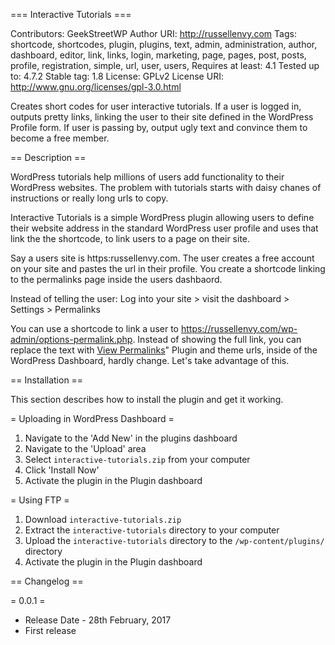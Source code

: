 === Interactive Tutorials ===

Contributors: GeekStreetWP
Author URI: http://russellenvy.com
Tags: shortcode, shortcodes, plugin, plugins, text, admin, administration, author, dashboard, editor, link, links, login, marketing, page, pages, post, posts, profile, registration, simple, url, user, users, 
Requires at least: 4.1
Tested up to: 4.7.2
Stable tag: 1.8
License: GPLv2
License URI: http://www.gnu.org/licenses/gpl-3.0.html

Creates short codes for user interactive tutorials. If a user is logged in, outputs pretty links, linking the user to their site defined in the WordPress Profile form. If user is passing by, output ugly text and convince them to become a free member.

== Description ==

WordPress tutorials help millions of users add functionality to their WordPress websites. The problem with tutorials starts with daisy chanes of instructions or really long urls to copy. 

Interactive Tutorials is a simple WordPress plugin allowing users to define their website address in the standard WordPress user profile and uses that link the the shortcode, to link users to a page on their site. 

Say a users site is https:russellenvy.com. The user creates a free account on your site and pastes the url in their profile. You create a shortcode linking to the permalinks page inside the users dashbaord. 

Instead of telling the user: Log into your site > visit the dashboard > Settings > Permalinks

You can use a shortcode to link a user to https://russellenvy.com/wp-admin/options-permalink.php. Instead of showing the full link, you can replace the text with <a href="https://russellenvy.com/wp-admin/options-permalink.php">View Permalinks</a>" Plugin and theme urls, inside of the WordPress Dashboard, hardly change. Let's take advantage of this.

== Installation ==

This section describes how to install the plugin and get it working.

= Uploading in WordPress Dashboard =

1. Navigate to the 'Add New' in the plugins dashboard
2. Navigate to the 'Upload' area
3. Select `interactive-tutorials.zip` from your computer
4. Click 'Install Now'
5. Activate the plugin in the Plugin dashboard

= Using FTP =

1. Download `interactive-tutorials.zip`
2. Extract the `interactive-tutorials` directory to your computer
3. Upload the `interactive-tutorials` directory to the `/wp-content/plugins/` directory
4. Activate the plugin in the Plugin dashboard

== Changelog ==

= 0.0.1 =
* Release Date - 28th February, 2017
* First release
